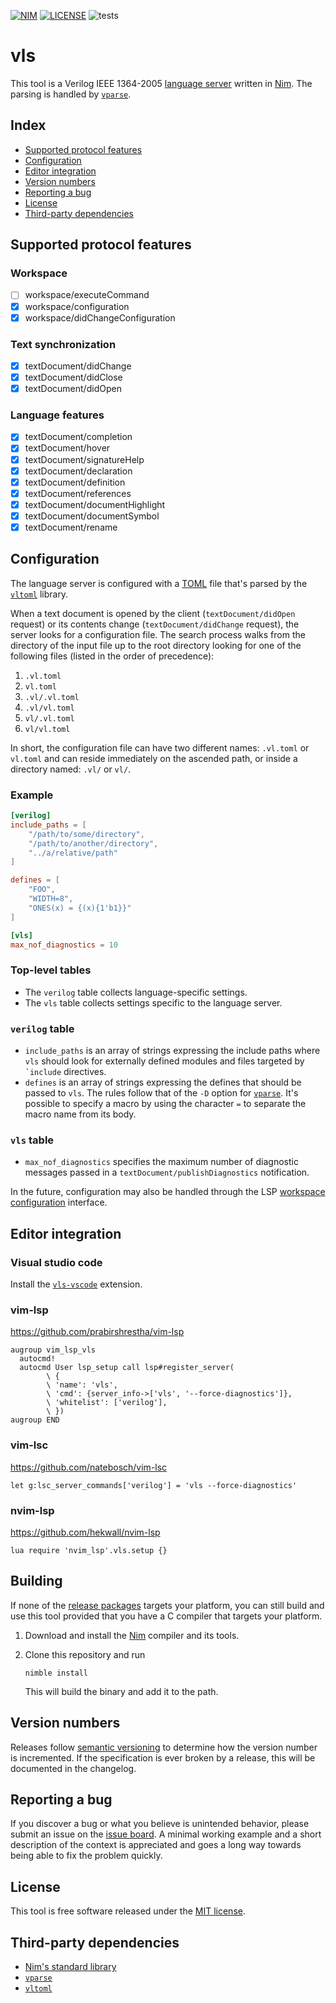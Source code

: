 [![NIM](https://img.shields.io/badge/Nim-1.2.4-orange.svg?style=flat-square)](https://nim-lang.org)
[![LICENSE](https://img.shields.io/badge/license-MIT-blue.svg?style=flat-square)](https://opensource.org/licenses/MIT)
![tests](https://github.com/sthenic/vls/workflows/tests/badge.svg)

# vls
This tool is a Verilog IEEE 1364-2005 [language server](https://microsoft.github.io/language-server-protocol/) written in [Nim](https://nim-lang.org). The parsing is handled by [`vparse`](https://github.com/sthenic/vparse).

## Index

- [Supported protocol features](#supported-protocol-features)
- [Configuration](#configuration)
- [Editor integration](#editor-integration)
- [Version numbers](#version-numbers)
- [Reporting a bug](#reporting-a-bug)
- [License](#license)
- [Third-party dependencies](#third-party-dependencies)

## Supported protocol features

### Workspace
- [ ] workspace/executeCommand
- [x] workspace/configuration
- [x] workspace/didChangeConfiguration

### Text synchronization
- [x] textDocument/didChange
- [x] textDocument/didClose
- [x] textDocument/didOpen

### Language features
- [x] textDocument/completion
- [x] textDocument/hover
- [x] textDocument/signatureHelp
- [x] textDocument/declaration
- [x] textDocument/definition
- [x] textDocument/references
- [x] textDocument/documentHighlight
- [x] textDocument/documentSymbol
- [x] textDocument/rename

## Configuration

The language server is configured with a [TOML](https://github.com/toml-lang/toml) file that's parsed by the [`vltoml`](https://github.com/sthenic/vltoml) library.

When a text document is opened by the client (`textDocument/didOpen` request) or its contents change (`textDocument/didChange` request), the server looks for a configuration file. The search process walks from the directory of the input  file up to the root directory looking for one of the following files (listed in the order of precedence):

1. `.vl.toml`
2. `vl.toml`
3. `.vl/.vl.toml`
4. `.vl/vl.toml`
5. `vl/.vl.toml`
6. `vl/vl.toml`

In short, the configuration file can have two different names: `.vl.toml` or `vl.toml` and can reside immediately on the ascended path, or inside a directory named: `.vl/` or `vl/`.

### Example

```toml
[verilog]
include_paths = [
    "/path/to/some/directory",
    "/path/to/another/directory",
    "../a/relative/path"
]

defines = [
    "FOO",
    "WIDTH=8",
    "ONES(x) = {(x){1'b1}}"
]

[vls]
max_nof_diagnostics = 10
```

### Top-level tables

- The `verilog` table collects language-specific settings.
- The `vls` table collects settings specific to the language server.

### `verilog` table

- `include_paths` is an array of strings expressing the include paths where `vls` should look for externally defined modules and files targeted by `` `include`` directives.
- `defines` is an array of strings expressing the defines that should be passed to `vls`. The rules follow that of the `-D` option for [`vparse`](https://github.com/sthenic/vparse). It's possible to specify a macro by using the character `=` to separate the macro name from its body.

### `vls` table

- `max_nof_diagnostics` specifies the maximum number of diagnostic messages passed in a `textDocument/publishDiagnostics` notification.

In the future, configuration may also be handled through the LSP [workspace configuration](https://microsoft.github.io/language-server-protocol/specifications/specification-current/#workspace_configuration) interface.


## Editor integration

### Visual studio code

Install the [`vls-vscode`](https://github.com/sthenic/vls-vscode) extension.

### vim-lsp

https://github.com/prabirshrestha/vim-lsp

    augroup vim_lsp_vls
      autocmd!
      autocmd User lsp_setup call lsp#register_server(
            \ {
            \ 'name': 'vls',
            \ 'cmd': {server_info->['vls', '--force-diagnostics']},
            \ 'whitelist': ['verilog'],
            \ })
    augroup END

### vim-lsc

https://github.com/natebosch/vim-lsc

    let g:lsc_server_commands['verilog'] = 'vls --force-diagnostics'


### nvim-lsp

https://github.com/hekwall/nvim-lsp

    lua require 'nvim_lsp'.vls.setup {}

## Building

If none of the [release packages](https://github.com/sthenic/vls/releases)
targets your platform, you can still build and use this tool provided that
you have a C compiler that targets your platform.

1. Download and install the [Nim](https://nim-lang.org/install.html) compiler
   and its tools.

2. Clone this repository and run

       nimble install

    This will build the binary and add it to the path.

## Version numbers
Releases follow [semantic versioning](https://semver.org/) to determine how the version number is incremented. If the specification is ever broken by a release, this will be documented in the changelog.

## Reporting a bug
If you discover a bug or what you believe is unintended behavior, please submit an issue on the [issue board](https://github.com/sthenic/vls/issues). A minimal working example and a short description of the context is appreciated and goes a long way towards being able to fix the problem quickly.

## License
This tool is free software released under the [MIT license](https://opensource.org/licenses/MIT).

## Third-party dependencies

* [Nim's standard library](https://github.com/nim-lang/Nim)
* [`vparse`](https://github.com/sthenic/vparse)
* [`vltoml`](https://github.com/sthenic/vltoml)
